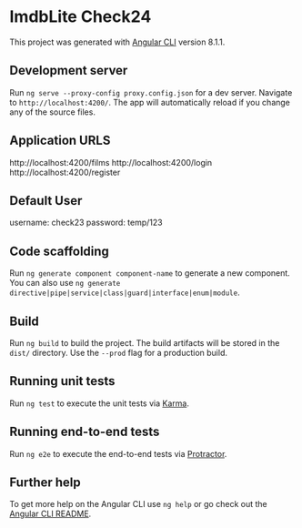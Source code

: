 # ImdbLite Check24

This project was generated with [Angular CLI](https://github.com/angular/angular-cli) version 8.1.1.

## Development server

Run `ng serve --proxy-config proxy.config.json` for a dev server. Navigate to `http://localhost:4200/`. The app will automatically reload if you change any of the source files.


## Application URLS

http://localhost:4200/films
http://localhost:4200/login
http://localhost:4200/register

## Default User

username: check23
password: temp/123

## Code scaffolding

Run `ng generate component component-name` to generate a new component. You can also use `ng generate directive|pipe|service|class|guard|interface|enum|module`.

## Build

Run `ng build` to build the project. The build artifacts will be stored in the `dist/` directory. Use the `--prod` flag for a production build.

## Running unit tests

Run `ng test` to execute the unit tests via [Karma](https://karma-runner.github.io).

## Running end-to-end tests

Run `ng e2e` to execute the end-to-end tests via [Protractor](http://www.protractortest.org/).

## Further help

To get more help on the Angular CLI use `ng help` or go check out the [Angular CLI README](https://github.com/angular/angular-cli/blob/master/README.md).
